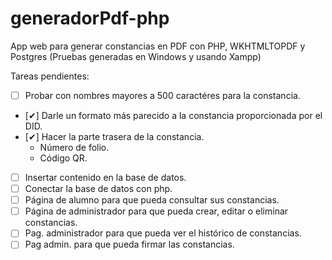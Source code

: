 # generadorPdf-php
App web para generar constancias en PDF con PHP, WKHTMLTOPDF y Postgres (Pruebas generadas en Windows y usando Xampp)

Tareas pendientes:
- [ ] Probar con nombres mayores a 500 caractéres para la constancia.
- [✔] Darle un formato más parecido a la constancia proporcionada por el DID.
- [✔] Hacer la parte trasera de la constancia.
    - Número de folio.
    - Código QR.
- [ ] Insertar contenido en la base de datos.
- [ ] Conectar la base de datos con php.
- [ ] Página de alumno para que pueda consultar sus constancias.
- [ ] Página de administrador para que pueda crear, editar o eliminar constancias.
- [ ] Pag. administrador para que pueda ver el histórico de constancias.
- [ ] Pag admin. para que pueda firmar las constancias.
